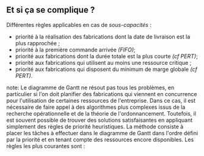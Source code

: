 ##  Et si ça se complique ?

Différentes règles applicables en cas de *sous-capacités* :

- priorité à la réalisation des fabrications dont la date de livraison est la plus rapprochée ;
- priorité à la première commande arrivée *(FIFO)*;
- priorité aux fabrications dont la durée totale est la plus courte *(cf PERT)*;
- priorité aux fabrications qui utilisent au moins une ressource critique ;
- priorité aux fabrications qui disposent du minimum de marge globale *(cf PERT)*.

note:
    Le diagramme de Gantt ne résout pas tous les problèmes, en particulier si l'on doit planifier des fabrications qui viennent en concurrence pour l'utilisation de certaines ressources de l'entreprise. Dans ce cas, il est nécessaire de faire appel à des algorithmes plus complexes issus de la recherche opérationnelle et de la théorie de l'ordonnancement. Toutefois, il est souvent possible de trouver des solutions satisfaisantes en appliquant simplement des règles de priorité heuristiques. La méthode consiste à placer les tâches à effectuer dans le diagramme de Gantt dans l'ordre défini par la priorité et en tenant compte des ressources encore disponibles. Les règles les plus courantes sont :

